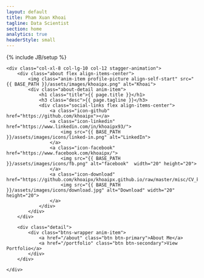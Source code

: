 ```yaml
---
layout: default
title: Pham Xuan Khoai
tagline: Data Scientist
section: home
analytics: true
headerStyle: small
---
```

{% include JB/setup %}

<div class="row justify-between">

	<div class="col-xl-8 col-lg-10 col-12 stagger-animation">
		<div class="about flex align-items-center">
			<img class="anim-item profile-picture align-self-start" src="{{ BASE_PATH }}/assets/images/khoaipx.png" alt="Khoai">
			<div class="about-detail anim-item">
				<h1 class="title">{{ page.title }}</h1>
				<h3 class="desc">{{ page.tagline }}</h3>
				<div class="social-links flex align-items-center">
					<a class="icon-github" href="https://github.com/khoaipx"></a>
					<a class="icon-linkedin" href="https://www.linkedin.com/in/khoaipx93/">
						<img src="{{ BASE_PATH }}/assets/images/icons/linked-in.png" alt="LinkedIn">
					</a>
					<a class="icon-facebook" href="https://www.facebook.com/khoaipx/">
						<img src="{{ BASE_PATH }}/assets/images/icons/fb.png" alt="facebook"  width="20" height="20">
					</a>
					<a class="icon-download" href="https://github.com/khoaipx/khoaipx.github.io/raw/master/misc/CV_khoaipx.pdf">
						<img src="{{ BASE_PATH }}/assets/images/icons/download.jpg" alt="Download" width="20" height="20">
					</a>
				</div>
			</div>
		</div>

		<div class="detail">
			<div class="btns-wrapper anim-item">
				<a href="/about" class="btn btn-primary">About Me</a>
				<a href="/portfolio" class="btn btn-secondary">View Portfolio</a>
			</div>
		</div>

	</div>

</div>

